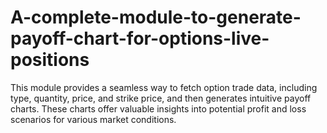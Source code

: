 # A-complete-module-to-generate-payoff-chart-for-options-live-positions
This module provides a seamless way to fetch option trade data, including type, quantity, price, and strike price, and then generates intuitive payoff charts. These charts offer valuable insights into potential profit and loss scenarios for various market conditions.

